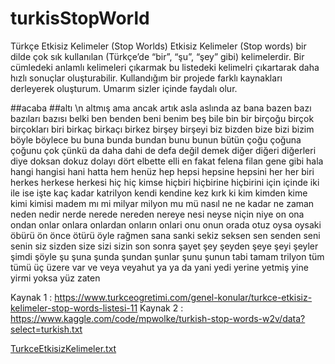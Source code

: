 # turkisStopWorld
Türkçe Etkisiz Kelimeler (Stop Worlds)
Etkisiz Kelimeler (Stop words) bir dilde çok sık kullanılan (Türkçe’de “bir”, “şu”, “şey” gibi)  kelimelerdir. Bir cümledeki anlamlı kelimeleri çıkarmak bu listedeki kelimelri çıkartarak daha hızlı sonuçlar oluşturabilir. Kullandığım bir projede farklı kaynakları derleyerek oluşturum. Umarım sizler içinde faydalı olur.

##acaba
##altı \n
altmış
ama
ancak
artık
asla
aslında
az
bana
bazen
bazı
bazıları
bazısı
belki
ben
benden
beni
benim
beş
bile
bin
bir
birçoğu
birçok
birçokları
biri
birkaç
birkaçı
birkez
birşey
birşeyi
biz
bizden
bize
bizi
bizim
böyle
böylece
bu
buna
bunda
bundan
bunu
bunun
bütün
çoğu 
çoğuna 
çoğunu
çok
çünkü
da
daha
dahi
de
defa
değil
demek
diğer
diğeri
diğerleri
diye
doksan
dokuz
dolayı
dört
elbette
elli
en
fakat
felena
filan
gene
gibi
hala
hangi
hangisi
hani
hatta
hem
henüz
hep
hepsi
hepsine
hepsini
her
her biri
herkes
herkese
herkesi
hiç
hiç kimse
hiçbiri
hiçbirine
hiçbirini
için
içinde
iki
ile
ise
işte
kaç
kadar
katrilyon
kendi
kendine
kez
kırk
ki
kim
kimden
kime
kimi
kimisi
madem
mı
mi
milyar
milyon
mu
mü
nasıl
ne
ne kadar
ne zaman
neden
nedir
nerde
nerede
nereden
nereye
nesi
neyse
niçin
niye
on
ona
ondan
onlar
onlara
onlardan
onların
onlari
onu
onun
orada
otuz
oysa
oysaki
öbürü
ön
önce
ötürü
öyle
rağmen
sana
sanki
sekiz
seksen
sen
senden
seni
senin
siz
sizden
size
sizi
sizin
son
sonra
şayet
şey
şeyden
şeye
şeyi
şeyler
şimdi
şöyle
şu
şuna
şunda
şundan
şunlar
şunu
şunun
tabi
tamam
trilyon
tüm
tümü
üç
üzere
var
ve
veya
veyahut
ya
ya da
yani
yedi
yerine
yetmiş
yine
yirmi
yoksa
yüz
zaten


Kaynak 1 : https://www.turkceogretimi.com/genel-konular/turkce-etkisiz-kelimeler-stop-words-listesi-11
Kaynak 2 : https://www.kaggle.com/code/mpwolke/turkish-stop-words-w2v/data?select=turkish.txt

[TurkceEtkisizKelimeler.txt](https://github.com/tuncaytanin/turkisStopWorld/files/9908988/TurkceEtkisizKelimeler.txt)

